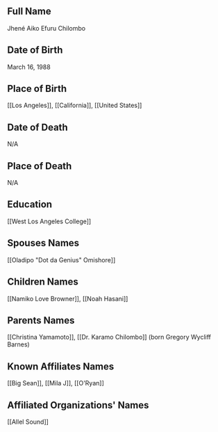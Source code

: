 ## Full Name
Jhené Aiko Efuru Chilombo

## Date of Birth
March 16, 1988

## Place of Birth
[[Los Angeles]], [[California]], [[United States]]

## Date of Death
N/A

## Place of Death
N/A

## Education
[[West Los Angeles College]]

## Spouses Names
[[Oladipo "Dot da Genius" Omishore]]

## Children Names
[[Namiko Love Browner]], [[Noah Hasani]]

## Parents Names
[[Christina Yamamoto]], [[Dr. Karamo Chilombo]] (born Gregory Wycliff Barnes)

## Known Affiliates Names
[[Big Sean]], [[Mila J]], [[O'Ryan]]

## Affiliated Organizations' Names
[[Allel Sound]]

